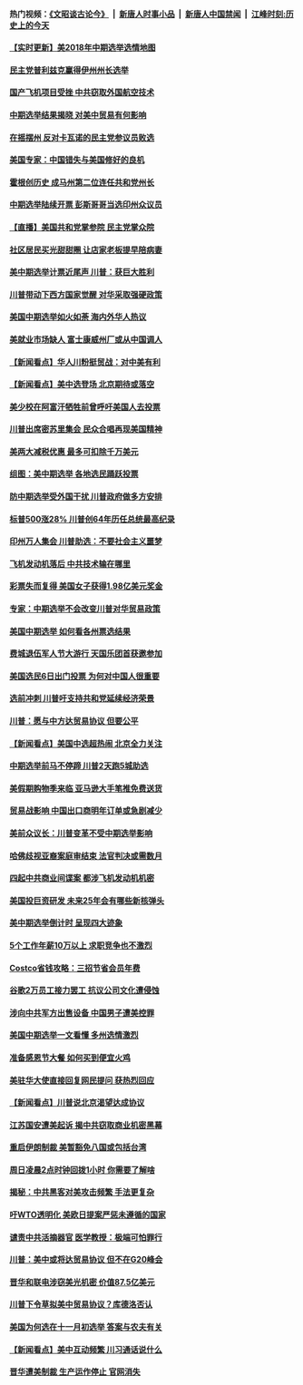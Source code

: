 #### 热门视频：[《文昭谈古论今》](https://github.com/gfw-breaker/wenzhao/blob/master/README.md?t=11071534) &nbsp;|&nbsp; [新唐人时事小品](https://github.com/gfw-breaker/ntdtv-comedy/blob/master/README.md?t=11071534) &nbsp;|&nbsp; [新唐人中国禁闻](https://github.com/gfw-breaker/ntdtv-news/blob/master/README.md?t=11071534) &nbsp;|&nbsp; [江峰时刻:历史上的今天](https://github.com/gfw-breaker/today-in-history/blob/master/README.md?t=11071534) 

#### [【实时更新】美2018年中期选举选情地图](../pages/nsc412/n10834279.md?t=11071534) 

#### [民主党普利兹克赢得伊州州长选举](../pages/nsc412/n10836317.md?t=11071534) 

#### [国产飞机项目受挫 中共窃取外国航空技术](../pages/nsc412/n10834297.md?t=11071534) 

#### [中期选举结果揭晓 对美中贸易有何影响](../pages/nsc412/n10835845.md?t=11071534) 

#### [在摇摆州 反对卡瓦诺的民主党参议员败选](../pages/nsc412/n10835814.md?t=11071534) 

#### [美国专家：中国错失与美国修好的良机](../pages/nsc412/n10835636.md?t=11071534) 

#### [霍根创历史 成马州第二位连任共和党州长](../pages/nsc412/n10835590.md?t=11071534) 

#### [中期选举陆续开票 彭斯哥哥当选印州众议员](../pages/nsc412/n10835198.md?t=11071534) 

#### [【直播】美国共和党掌参院 民主党掌众院](../pages/nsc412/n10834434.md?t=11071534) 

#### [社区居民买光甜甜圈 让店家老板提早陪病妻](../pages/nsc412/n10835016.md?t=11071534) 

#### [美中期选举计票近尾声 川普：获巨大胜利](../pages/nsc412/n10834872.md?t=11071534) 

#### [川普带动下西方国家觉醒 对华采取强硬政策](../pages/nsc412/n10834533.md?t=11071534) 

#### [美国中期选举如火如荼 海内外华人热议](../pages/nsc412/n10834914.md?t=11071534) 

#### [美就业市场缺人 富士康威州厂或从中国调人](../pages/nsc412/n10834510.md?t=11071534) 

#### [【新闻看点】华人川粉挺贸战：对中美有利](../pages/nsc412/n10834109.md?t=11071534) 

#### [【新闻看点】美中选登场 北京期待或落空](../pages/nsc412/n10833936.md?t=11071534) 

#### [美少校在阿富汗牺牲前曾呼吁美国人去投票](../pages/nsc412/n10834207.md?t=11071534) 

#### [川普出席密苏里集会 民众合唱再现美国精神](../pages/nsc412/n10834194.md?t=11071534) 

#### [美两大减税优惠 最多可扣除千万美元](../pages/nsc412/n10834121.md?t=11071534) 

#### [组图：美中期选举 各地选民踊跃投票](../pages/nsc412/n10833951.md?t=11071534) 

#### [防中期选举受外国干扰 川普政府做多方安排](../pages/nsc412/n10834018.md?t=11071534) 

#### [标普500涨28% 川普创64年历任总统最高纪录](../pages/nsc412/n10833630.md?t=11071534) 

#### [印州万人集会 川普助选：不要社会主义噩梦](../pages/nsc412/n10833526.md?t=11071534) 

#### [飞机发动机落后 中共技术输在哪里](../pages/nsc412/n10831804.md?t=11071534) 

#### [彩票失而复得 美国女子获得1.98亿美元奖金](../pages/nsc412/n10832909.md?t=11071534) 

#### [专家：中期选举不会改变川普对华贸易政策](../pages/nsc412/n10832522.md?t=11071534) 

#### [美国中期选举 如何看各州票选结果](../pages/nsc412/n10831976.md?t=11071534) 

#### [费城退伍军人节大游行 天国乐团首获邀参加](../pages/nsc412/n10832397.md?t=11071534) 

#### [美国选民6日出门投票 为何对中国人很重要](../pages/nsc412/n10832216.md?t=11071534) 

#### [选前冲刺 川普吁支持共和党延续经济荣景](../pages/nsc412/n10832298.md?t=11071534) 

#### [川普：愿与中方达贸易协议 但要公平](../pages/nsc412/n10832148.md?t=11071534) 

#### [【新闻看点】美国中选超热闹 北京全力关注](../pages/nsc412/n10831663.md?t=11071534) 

#### [中期选举前马不停蹄 川普2天跑5城助选](../pages/nsc412/n10831806.md?t=11071534) 

#### [美假期购物季来临 亚马逊大手笔推免费送货](../pages/nsc412/n10831697.md?t=11071534) 

#### [贸易战影响 中国出口商明年订单或急剧减少](../pages/nsc412/n10830605.md?t=11071534) 

#### [美前众议长：川普变革不受中期选举影响](../pages/nsc412/n10830231.md?t=11071534) 

#### [哈佛歧视亚裔案庭审结束 法官判决或需数月](../pages/nsc412/n10830074.md?t=11071534) 

#### [四起中共商业间谍案 都涉飞机发动机机密](../pages/nsc412/n10829604.md?t=11071534) 

#### [美国投巨资研发 未来25年会有哪些新核弹头](../pages/nsc412/n10830032.md?t=11071534) 

#### [美中期选举倒计时 呈现四大迹象](../pages/nsc412/n10828710.md?t=11071534) 

#### [5个工作年薪10万以上 求职竞争也不激烈](../pages/nsc412/n10827655.md?t=11071534) 

#### [Costco省钱攻略：三招节省会员年费](../pages/nsc412/n10827626.md?t=11071534) 

#### [谷歌2万员工接力罢工 抗议公司文化遭侵蚀](../pages/nsc412/n10828807.md?t=11071534) 

#### [涉向中共军方出售设备 中国男子遭美控罪](../pages/nsc412/n10828486.md?t=11071534) 

#### [美国中期选举一文看懂 多州选情激烈](../pages/nsc412/n10828515.md?t=11071534) 

#### [准备感恩节大餐 如何买到便宜火鸡](../pages/nsc412/n10828603.md?t=11071534) 

#### [美驻华大使直接回复网民提问 获热烈回应](../pages/nsc412/n10828446.md?t=11071534) 

#### [【新闻看点】川普说北京渴望达成协议](../pages/nsc412/n10828344.md?t=11071534) 

#### [江苏国安遭美起诉 揭中共窃取商业机密黑幕](../pages/nsc412/n10827004.md?t=11071534) 

#### [重启伊朗制裁 美暂豁免八国或包括台湾](../pages/nsc412/n10828261.md?t=11071534) 

#### [周日凌晨2点时钟回拨1小时 你需要了解啥](../pages/nsc412/n10828258.md?t=11071534) 

#### [揭秘：中共黑客对美攻击频繁 手法更复杂](../pages/nsc412/n10827229.md?t=11071534) 

#### [吁WTO透明化 美欧日提案严惩未遵循的国家](../pages/nsc412/n10827615.md?t=11071534) 

#### [谴责中共活摘器官 医学教授：极端可怕罪行](../pages/nsc412/n10827431.md?t=11071534) 

#### [川普：美中或将达贸易协议 但不在G20峰会](../pages/nsc412/n10827254.md?t=11071534) 

#### [晋华和联电涉窃美光机密 价值87.5亿美元](../pages/nsc412/n10827212.md?t=11071534) 

#### [川普下令草拟美中贸易协议？库德洛否认](../pages/nsc412/n10826452.md?t=11071534) 

#### [美国为何选在十一月初选举 答案与农夫有关](../pages/nsc412/n10827109.md?t=11071534) 

#### [【新闻看点】美中互动频繁 川习通话说什么](../pages/nsc412/n10826722.md?t=11071534) 

#### [晋华遭美制裁 生产运作停止 官网消失](../pages/nsc412/n10826594.md?t=11071534) 

